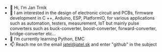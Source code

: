 - 👋 Hi, I’m Jan Trnik
- 👀 I am interested in the design of electronic circuit and PCBs, firmware development in C ++, Arduino, ESP, PlatformIO, for various applications such as automation, testers, measurement, IoT but mainly pulse converters such as buck-converter, boost-converter, forward-converter, bridge-converter etc...
- 🌱 I’m currently learning Python, EMC
- 📫 Reach me on the email jatel@jatel.sk and enter "github" in the subject

<!---
jatel903/jatel903 is a ✨ special ✨ repository because its `README.md` (this file) appears on your GitHub profile.
You can click the Preview link to take a look at your changes.

- 💞️ I’m looking to collaborate on ...
--->
